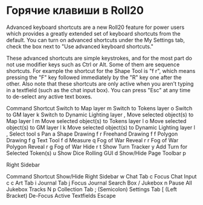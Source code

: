 # Горячие клавиши в Roll20

Advanced keyboard shortcuts are a new Roll20 feature for power users which provides a greatly extended set of keyboard shortcuts from the default. You can turn on advanced shortcuts under the My Settings tab, check the box next to "Use advanced keyboard shortcuts."

These advanced shortcuts are simple keystrokes, and for the most part do not use modifier keys such as Ctrl or Alt. Some of them are sequence shortcuts. For example the shortcut for the Shape Tool is "f r", which means pressing the "F" key followed immediately by the "R" key one after the other. Also note that these shortcuts are only active when you aren't typing in a textfield (such as the chat input box). You can press "Esc" at any time to de-select any active text boxes.

Command Shortcut Switch to Map layer m Switch to Tokens layer o Switch to GM layer k Switch to Dynamic Lighting layer , Move selected object(s) to Map layer l m Move selected object(s) to Tokens layer l o Move selected object(s) to GM layer l k Move selected object(s) to Dynamic Lighting layer l , Select tool s Pan a Shape Drawing f r Freehand Drawing f f Polygon Drawing f g Text Tool f d Measure q Fog of War Reveal r r Fog of War Polygon Reveal r g Fog of War Hide r t Show Turn Tracker y Add Turn for Selected Token(s) u Show Dice Rolling GUI d Show/Hide Page Toolbar p

Right Sidebar

Command Shortcut Show/Hide Right Sidebar w Chat Tab c Focus Chat Input c c Art Tab i Journal Tab j Focus Journal Search Box / Jukebox n Pause All Jukebox Tracks N p Collection Tab ; (Semicolon) Settings Tab \[ (Left Bracket) De-Focus Active Textfields Escape
